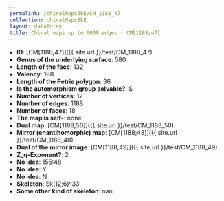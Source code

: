 ```yaml
--- 
 permalink: /chiralMaps6kE/CM_1188_47 
 collection: chiralMaps6kE
 layout: dataEntry
 title: Chiral maps up to 6000 edges - CM[1188;47]
---
```


- **ID**: [CM[1188;47]]({{ site.url }}/test/CM_1188_47)
- **Genus of the underlying surface**: 580
- **Length of the face**: 132
- **Valency**: 198
- **Length of the Petrie polygon**: 36
- **Is the automorphism group solvable?**: S
- **Number of vertices**: 12
- **Number of edges**: 1188
- **Number of faces**: 18
- **The map is self-**: none
- **Dual map**: [CM[1188;50]]({{ site.url }}/test/CM_1188_50)
- **Mirror (enantihomorphic) map**: [CM[1188;48]]({{ site.url }}/test/CM_1188_48)
- **Dual of the mirror image**: [CM[1188;49]]({{ site.url }}/test/CM_1188_49)
- **Z_q-Exponent?**: 2
- **No idea**:  155:48
- **No idea**: Y
- **No idea**: N
- **Skeleton**: Sk(12;6)^33
- **Some other kind of skeleton**: nan
